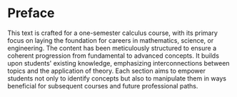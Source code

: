 # Preface
This text is crafted for a one-semester calculus course, with its primary focus on laying the foundation for careers in mathematics, science, or engineering. The content has been meticulously structured to ensure a coherent progression from fundamental to advanced concepts. It builds upon students' existing knowledge, emphasizing interconnections between topics and the application of theory. Each section aims to empower students not only to identify concepts but also to manipulate them in ways beneficial for subsequent courses and future professional paths. 

